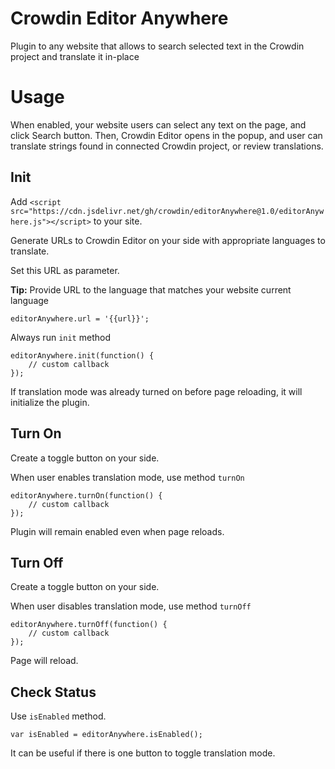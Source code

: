 # Crowdin Editor Anywhere

Plugin to any website that allows to search selected text in the Crowdin project and translate it in-place

# Usage

When enabled, your website users can select any text on the page, and click Search button. Then, Crowdin Editor opens in the popup, and user can translate strings found in connected Crowdin project, or review translations.

## Init

Add `<script src="https://cdn.jsdelivr.net/gh/crowdin/editorAnywhere@1.0/editorAnywhere.js"></script>` to your site.

Generate URLs to Crowdin Editor on your side with appropriate languages to translate.

Set this URL as parameter. 

**Tip:** Provide URL to the language that matches your website current language

    editorAnywhere.url = '{{url}}';

Always run `init` method

    editorAnywhere.init(function() {
        // custom callback
    });

If translation mode was already turned on before page reloading, it will initialize the plugin. 

## Turn On

Create a toggle button on your side.

When user enables translation mode, use method `turnOn`

    editorAnywhere.turnOn(function() {
        // custom callback
    });

Plugin will remain enabled even when page reloads.

## Turn Off

Create a toggle button on your side.

When user disables translation mode, use method `turnOff`

    editorAnywhere.turnOff(function() {
        // custom callback
    });

Page will reload.

## Check Status

Use `isEnabled` method.

    var isEnabled = editorAnywhere.isEnabled();

It can be useful if there is one button to toggle translation mode.

